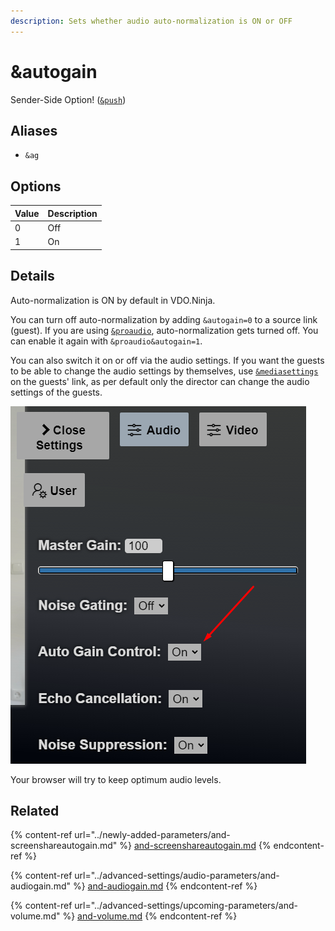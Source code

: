 ```yaml
---
description: Sets whether audio auto-normalization is ON or OFF
---
```


# \&autogain

Sender-Side Option! ([`&push`](push.md))

## Aliases

* `&ag`

## Options

| Value | Description |
| ----- | ----------- |
| 0     | Off         |
| 1     | On          |

## Details

Auto-normalization is ON by default in VDO.Ninja.

You can turn off auto-normalization by adding `&autogain=0` to a source link (guest). If you are using [`&proaudio`](../advanced-settings/audio-parameters/and-proaudio.md), auto-normalization gets turned off. You can enable it again with `&proaudio&autogain=1`.

You can also switch it on or off via the audio settings. If you want the guests to be able to change the audio settings by themselves, use [`&mediasettings`](../newly-added-parameters/and-mediasettings.md) on the guests' link, as per default only the director can change the audio settings of the guests.

![](<../.gitbook/assets/image (90).png>)

Your browser will try to keep optimum audio levels.

## Related

{% content-ref url="../newly-added-parameters/and-screenshareautogain.md" %}
[and-screenshareautogain.md](../newly-added-parameters/and-screenshareautogain.md)
{% endcontent-ref %}

{% content-ref url="../advanced-settings/audio-parameters/and-audiogain.md" %}
[and-audiogain.md](../advanced-settings/audio-parameters/and-audiogain.md)
{% endcontent-ref %}

{% content-ref url="../advanced-settings/upcoming-parameters/and-volume.md" %}
[and-volume.md](../advanced-settings/upcoming-parameters/and-volume.md)
{% endcontent-ref %}
